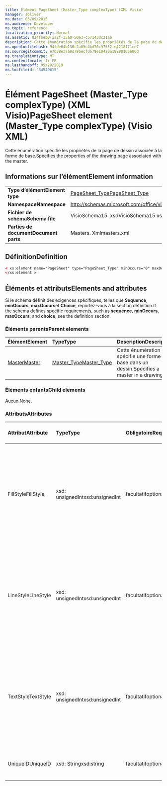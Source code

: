 ```yaml
---
title: Élément PageSheet (Master_Type complexType) (XML Visio)
manager: soliver
ms.date: 03/09/2015
ms.audience: Developer
ms.topic: reference
localization_priority: Normal
ms.assetid: 824fbeb0-1a2f-35a0-50e3-c57143dc21ab
description: Cette énumération spécifie les propriétés de la page de dessin associée à la forme de base.
ms.openlocfilehash: 94fde64b130c2a05c4bd70c97552fe4218171ce7
ms.sourcegitcommit: e7b38e37a9d79becfd679e10420a19890165606d
ms.translationtype: MT
ms.contentlocale: fr-FR
ms.lasthandoff: 05/29/2019
ms.locfileid: "34540615"
---
```

# <a name="pagesheet-element-mastertype-complextype-visio-xml"></a><span data-ttu-id="cf5ee-103">Élément PageSheet (Master_Type complexType) (XML Visio)</span><span class="sxs-lookup"><span data-stu-id="cf5ee-103">PageSheet element (Master_Type complexType) (Visio XML)</span></span>

<span data-ttu-id="cf5ee-104">Cette énumération spécifie les propriétés de la page de dessin associée à la forme de base.</span><span class="sxs-lookup"><span data-stu-id="cf5ee-104">Specifies the properties of the drawing page associated with the master.</span></span>
  
## <a name="element-information"></a><span data-ttu-id="cf5ee-105">Informations sur l’élément</span><span class="sxs-lookup"><span data-stu-id="cf5ee-105">Element information</span></span>

|||
|:-----|:-----|
|<span data-ttu-id="cf5ee-106">**Type d’élément**</span><span class="sxs-lookup"><span data-stu-id="cf5ee-106">**Element type**</span></span> <br/> |[<span data-ttu-id="cf5ee-107">PageSheet_Type</span><span class="sxs-lookup"><span data-stu-id="cf5ee-107">PageSheet_Type</span></span>](pagesheet_type-complextypevisio-xml.md) <br/> |
|<span data-ttu-id="cf5ee-108">**Namespace**</span><span class="sxs-lookup"><span data-stu-id="cf5ee-108">**Namespace**</span></span> <br/> |http://schemas.microsoft.com/office/visio/2012/main  <br/> |
|<span data-ttu-id="cf5ee-109">**Fichier de schéma**</span><span class="sxs-lookup"><span data-stu-id="cf5ee-109">**Schema file**</span></span> <br/> |<span data-ttu-id="cf5ee-110">VisioSchema15. xsd</span><span class="sxs-lookup"><span data-stu-id="cf5ee-110">VisioSchema15.xsd</span></span>  <br/> |
|<span data-ttu-id="cf5ee-111">**Parties de document**</span><span class="sxs-lookup"><span data-stu-id="cf5ee-111">**Document parts**</span></span> <br/> |<span data-ttu-id="cf5ee-112">Masters. Xml</span><span class="sxs-lookup"><span data-stu-id="cf5ee-112">masters.xml</span></span>  <br/> |
   
## <a name="definition"></a><span data-ttu-id="cf5ee-113">Définition</span><span class="sxs-lookup"><span data-stu-id="cf5ee-113">Definition</span></span>

```XML
< xs:element name="PageSheet" type="PageSheet_Type" minOccurs="0" maxOccurs="1" >
</xs:element >
```

## <a name="elements-and-attributes"></a><span data-ttu-id="cf5ee-114">Éléments et attributs</span><span class="sxs-lookup"><span data-stu-id="cf5ee-114">Elements and attributes</span></span>

<span data-ttu-id="cf5ee-115">Si le schéma définit des exigences spécifiques, telles que **Sequence**, **minOccurs**, **maxOccurs**et **Choice**, reportez-vous à la section définition.</span><span class="sxs-lookup"><span data-stu-id="cf5ee-115">If the schema defines specific requirements, such as **sequence**, **minOccurs**, **maxOccurs**, and **choice**, see the definition section.</span></span> 
  
### <a name="parent-elements"></a><span data-ttu-id="cf5ee-116">Éléments parents</span><span class="sxs-lookup"><span data-stu-id="cf5ee-116">Parent elements</span></span>

|<span data-ttu-id="cf5ee-117">**Élément**</span><span class="sxs-lookup"><span data-stu-id="cf5ee-117">**Element**</span></span>|<span data-ttu-id="cf5ee-118">**Type**</span><span class="sxs-lookup"><span data-stu-id="cf5ee-118">**Type**</span></span>|<span data-ttu-id="cf5ee-119">**Description**</span><span class="sxs-lookup"><span data-stu-id="cf5ee-119">**Description**</span></span>|
|:-----|:-----|:-----|
|[<span data-ttu-id="cf5ee-120">Master</span><span class="sxs-lookup"><span data-stu-id="cf5ee-120">Master</span></span>](master-element-masters_type-complextypevisio-xml.md) <br/> |[<span data-ttu-id="cf5ee-121">Master_Type</span><span class="sxs-lookup"><span data-stu-id="cf5ee-121">Master_Type</span></span>](master_type-complextypevisio-xml.md) <br/> |<span data-ttu-id="cf5ee-122">Cette énumération spécifie une forme de base dans un dessin.</span><span class="sxs-lookup"><span data-stu-id="cf5ee-122">Specifies a master in a drawing.</span></span>  <br/> |
   
### <a name="child-elements"></a><span data-ttu-id="cf5ee-123">Éléments enfants</span><span class="sxs-lookup"><span data-stu-id="cf5ee-123">Child elements</span></span>

<span data-ttu-id="cf5ee-124">Aucun.</span><span class="sxs-lookup"><span data-stu-id="cf5ee-124">None.</span></span>
  
### <a name="attributes"></a><span data-ttu-id="cf5ee-125">Attributs</span><span class="sxs-lookup"><span data-stu-id="cf5ee-125">Attributes</span></span>

|<span data-ttu-id="cf5ee-126">**Attribut**</span><span class="sxs-lookup"><span data-stu-id="cf5ee-126">**Attribute**</span></span>|<span data-ttu-id="cf5ee-127">**Type**</span><span class="sxs-lookup"><span data-stu-id="cf5ee-127">**Type**</span></span>|<span data-ttu-id="cf5ee-128">**Obligatoire**</span><span class="sxs-lookup"><span data-stu-id="cf5ee-128">**Required**</span></span>|<span data-ttu-id="cf5ee-129">**Description**</span><span class="sxs-lookup"><span data-stu-id="cf5ee-129">**Description**</span></span>|<span data-ttu-id="cf5ee-130">**Valeurs possibles**</span><span class="sxs-lookup"><span data-stu-id="cf5ee-130">**Possible values**</span></span>|
|:-----|:-----|:-----|:-----|:-----|
|<span data-ttu-id="cf5ee-131">FillStyle</span><span class="sxs-lookup"><span data-stu-id="cf5ee-131">FillStyle</span></span>  <br/> |<span data-ttu-id="cf5ee-132">xsd: unsignedInt</span><span class="sxs-lookup"><span data-stu-id="cf5ee-132">xsd:unsignedInt</span></span>  <br/> |<span data-ttu-id="cf5ee-133">facultatif</span><span class="sxs-lookup"><span data-stu-id="cf5ee-133">optional</span></span>  <br/> |<span data-ttu-id="cf5ee-134">Spécifie l’ID de la feuille de style à partir de laquelle hériter la mise en forme du remplissage.</span><span class="sxs-lookup"><span data-stu-id="cf5ee-134">specifies the ID of the style sheet from which to inherit fill formatting.</span></span> <span data-ttu-id="cf5ee-135">Il doit s’agir de la valeur de l’attribut **ID** associé à un **StyleSheet_Type** dans le dessin.</span><span class="sxs-lookup"><span data-stu-id="cf5ee-135">It MUST be the value of the **ID** attribute associated with a **StyleSheet_Type** in the drawing.</span></span>  <br/> |<span data-ttu-id="cf5ee-136">Valeurs du type xsd: unsignedInt.</span><span class="sxs-lookup"><span data-stu-id="cf5ee-136">Values of the xsd:unsignedInt type.</span></span>  <br/> |
|<span data-ttu-id="cf5ee-137">LineStyle</span><span class="sxs-lookup"><span data-stu-id="cf5ee-137">LineStyle</span></span>  <br/> |<span data-ttu-id="cf5ee-138">xsd: unsignedInt</span><span class="sxs-lookup"><span data-stu-id="cf5ee-138">xsd:unsignedInt</span></span>  <br/> |<span data-ttu-id="cf5ee-139">facultatif</span><span class="sxs-lookup"><span data-stu-id="cf5ee-139">optional</span></span>  <br/> |<span data-ttu-id="cf5ee-140">Spécifie l’ID de la feuille de style à partir de laquelle hériter la mise en forme des lignes.</span><span class="sxs-lookup"><span data-stu-id="cf5ee-140">Specifies the ID of the style sheet from which to inherit line formatting.</span></span> <span data-ttu-id="cf5ee-141">Il doit s’agir de la valeur de l’attribut **ID** associé à un **StyleSheet_Type** dans le dessin.</span><span class="sxs-lookup"><span data-stu-id="cf5ee-141">It MUST be the value of the **ID** attribute associated with a **StyleSheet_Type** in the drawing.</span></span>  <br/> |<span data-ttu-id="cf5ee-142">Valeurs du type xsd: unsignedInt.</span><span class="sxs-lookup"><span data-stu-id="cf5ee-142">Values of the xsd:unsignedInt type.</span></span>  <br/> |
|<span data-ttu-id="cf5ee-143">TextStyle</span><span class="sxs-lookup"><span data-stu-id="cf5ee-143">TextStyle</span></span>  <br/> |<span data-ttu-id="cf5ee-144">xsd: unsignedInt</span><span class="sxs-lookup"><span data-stu-id="cf5ee-144">xsd:unsignedInt</span></span>  <br/> |<span data-ttu-id="cf5ee-145">facultatif</span><span class="sxs-lookup"><span data-stu-id="cf5ee-145">optional</span></span>  <br/> |<span data-ttu-id="cf5ee-146">Spécifie l’ID de la feuille de style à partir de laquelle hériter la mise en forme du texte.</span><span class="sxs-lookup"><span data-stu-id="cf5ee-146">Specifies the ID of the style sheet from which to inherit text formatting.</span></span> <span data-ttu-id="cf5ee-147">Il doit s’agir de la valeur de l’attribut **ID** associé à un **StyleSheet_Type** dans le dessin.</span><span class="sxs-lookup"><span data-stu-id="cf5ee-147">It MUST be the value of the **ID** attribute associated with a **StyleSheet_Type** in the drawing.</span></span>  <br/> |<span data-ttu-id="cf5ee-148">Valeurs du type xsd: unsignedInt.</span><span class="sxs-lookup"><span data-stu-id="cf5ee-148">Values of the xsd:unsignedInt type.</span></span>  <br/> |
|<span data-ttu-id="cf5ee-149">UniqueID</span><span class="sxs-lookup"><span data-stu-id="cf5ee-149">UniqueID</span></span>  <br/> |<span data-ttu-id="cf5ee-150">xsd: String</span><span class="sxs-lookup"><span data-stu-id="cf5ee-150">xsd:string</span></span>  <br/> |<span data-ttu-id="cf5ee-151">facultatif</span><span class="sxs-lookup"><span data-stu-id="cf5ee-151">optional</span></span>  <br/> |<span data-ttu-id="cf5ee-152">ID unique de l’élément au sein de son élément parent.</span><span class="sxs-lookup"><span data-stu-id="cf5ee-152">The unique ID of the element within its parent element.</span></span>  <br/> |<span data-ttu-id="cf5ee-153">Valeurs du type xsd: String.</span><span class="sxs-lookup"><span data-stu-id="cf5ee-153">Values of the xsd:string type.</span></span>  <br/> |
   


